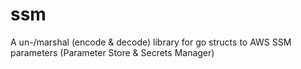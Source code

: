 # ssm
A un-/marshal (encode &amp; decode) library for go structs to AWS SSM parameters (Parameter Store &amp; Secrets Manager)
